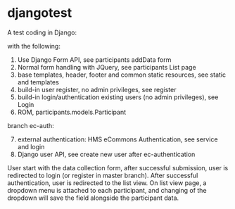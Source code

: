 # djangotest

A test coding in Django:

with the following:
1. Use Django Form API, see participants addData form
2. Normal form handling with JQuery, see participants List page
3. base templates, header, footer and common static resources, see static and templates
4. build-in user register, no admin privileges, see register
5. build-in login/authentication existing users (no admin privileges), see Login
6. ROM, participants.models.Participant

branch ec-auth:

7. external authentication: HMS eCommons Authentication, see service and login
8. Django user API, see create new user after ec-authentication

User start with the data collection form, after successful submission, user is redirected to login (or register in master branch). After successful authentication, user is redirected to the list view. On list view page, a dropdown menu is attached to each participant, and changing of the dropdown will save the field alongside the participant data.
